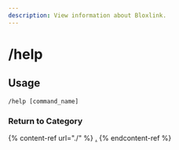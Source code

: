 ```yaml
---
description: View information about Bloxlink.
---
```


# /help

## Usage

```
/help [command_name]
```

### Return to Category

{% content-ref url="./" %}
[.](./)
{% endcontent-ref %}
